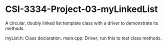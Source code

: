 # CSI-3334-Project-03-myLinkedList
A circular, doubly linked list template class with a driver to demonstrate its methods.

myList.h: Class declaration.
main.cpp: Driver; run this to test class methods.
